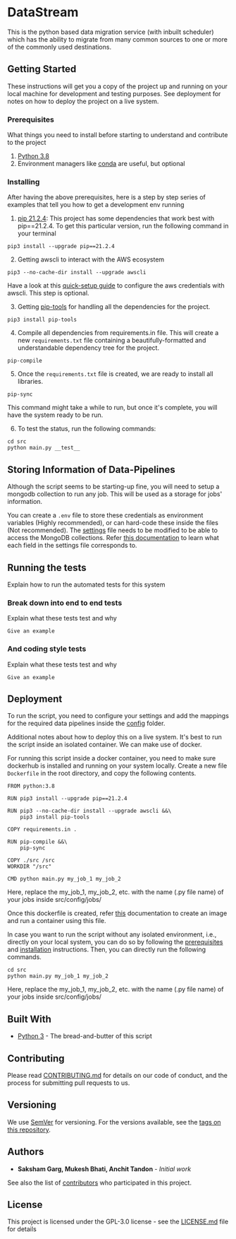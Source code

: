 # DataStream

This is the python based data migration service (with inbuilt scheduler) which has the ability to migrate from many common sources to one or more of the commonly used destinations.

## Getting Started

These instructions will get you a copy of the project up and running on your local machine for development and testing purposes. See deployment for notes on how to deploy the project on a live system.

### Prerequisites

What things you need to install before starting to understand and contribute to the project

1. [Python 3.8](https://www.python.org/downloads/release/python-380/)
2. Environment managers like [conda](https://docs.conda.io/en/latest/) are useful, but optional

### Installing

After having the above prerequisites, here is a step by step series of examples that tell you how to get a development env running

1. [pip 21.2.4](https://pypi.org/project/pip/21.2.4/): This project has some dependencies that work best with pip==21.2.4. To get this particular version, run the following command in your terminal

```
pip3 install --upgrade pip==21.2.4
```

2. Getting awscli to interact with the AWS ecosystem

```
pip3 --no-cache-dir install --upgrade awscli
```

Have a look at this [quick-setup guide](https://docs.aws.amazon.com/cli/latest/userguide/getting-started-quickstart.html) to configure the aws credentials with awscli. This step is optional.

3. Getting [pip-tools](https://github.com/jazzband/pip-tools) for handling all the dependencies for the project.

```
pip3 install pip-tools
```

4. Compile all dependencies from requirements.in file. This will create a new ```requirements.txt``` file containing a beautifully-formatted and understandable dependency tree for the project. 

```
pip-compile
```

5. Once the ```requirements.txt``` file is created, we are ready to install all libraries.

```
pip-sync
```

This command might take a while to run, but once it's complete, you will have the system ready to be run.

6. To test the status, run the following commands:
```
cd src
python main.py __test__
```

## Storing Information of Data-Pipelines

Although the script seems to be starting-up fine, you will need to setup a mongodb collection to run any job. This will be used as a storage for jobs' information.

You can create a ```.env``` file to store these credentials as environment variables (Highly recommended), or can hard-code these inside the files (Not recommended). The [settings](src/config/settings.py) file needs to be modified to be able to access the MongoDB collections. Refer [this documentation](src/config//README.md) to learn what each field in the settings file corresponds to.

## Running the tests

Explain how to run the automated tests for this system

### Break down into end to end tests

Explain what these tests test and why

```
Give an example
```

### And coding style tests

Explain what these tests test and why

```
Give an example
```

## Deployment

To run the script, you need to configure your settings and add the mappings for the required data pipelines inside the [config](src/config/) folder.

Additional notes about how to deploy this on a live system. It's best to run the script inside an isolated container. We can make use of docker. 

For running this script inside a docker container, you need to make sure dockerhub is installed and running on your system locally. Create a new file ```Dockerfile``` in the root directory, and copy the following contents.

```
FROM python:3.8

RUN pip3 install --upgrade pip==21.2.4

RUN pip3 --no-cache-dir install --upgrade awscli &&\
    pip3 install pip-tools

COPY requirements.in .

RUN pip-compile &&\
    pip-sync

COPY ./src /src
WORKDIR "/src"

CMD python main.py my_job_1 my_job_2
```

Here, replace the my_job_1, my_job_2, etc. with the name (.py file name) of your jobs inside src/config/jobs/

Once this dockerfile is created, refer [this](https://docs.docker.com/get-started/02_our_app/) documentation to create an image and run a container using this file. 

In case you want to run the script without any isolated environment, i.e., directly on your local system, you can do so by following the [prerequisites](#prerequisites) and [installation](#installing) instructions. Then, you can directly run the following commands.

```
cd src
python main.py my_job_1 my_job_2
```
Here, replace the my_job_1, my_job_2, etc. with the name (.py file name) of your jobs inside src/config/jobs/

## Built With

* [Python 3](https://www.python.org/downloads/release/python-380/) - The bread-and-butter of this script

## Contributing

Please read [CONTRIBUTING.md](CONTRIBUTING.md) for details on our code of conduct, and the process for submitting pull requests to us.

## Versioning

We use [SemVer](http://semver.org/) for versioning. For the versions available, see the [tags on this repository](https://github.com/your/project/tags). 

## Authors

* **Saksham Garg, Mukesh Bhati, Anchit Tandon** - *Initial work*

See also the list of [contributors](https://github.com/sak1sham/DataStream/graphs/contributors) who participated in this project.

## License

This project is licensed under the GPL-3.0 license - see the [LICENSE.md](LICENSE.md) file for details
